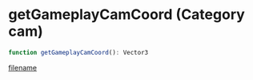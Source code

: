 # getGameplayCamCoord (Category cam)

```js
function getGameplayCamCoord(): Vector3
```

[filename](getGameplayCamCoord_m.md ':include')